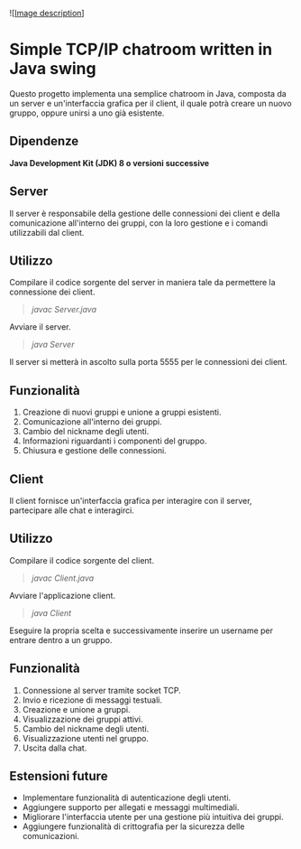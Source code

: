 ![[Image description](https://github.com/rohit20v/tcp_chatroom/blob/master/src/main/resources/mt_room.png)]
# Simple TCP/IP chatroom written in Java swing
Questo progetto implementa una semplice chatroom in Java,
composta da un server e un'interfaccia grafica per il client, il quale
potrà creare un nuovo gruppo, oppure unirsi a uno già esistente.

## Dipendenze
**Java Development Kit (JDK) 8 o versioni successive**

## Server
Il server è responsabile della gestione delle connessioni dei client
e della comunicazione all'interno dei gruppi, con la loro gestione e i comandi utilizzabili dal client.

## Utilizzo
Compilare il codice sorgente del server in maniera tale da permettere la connessione dei client.

>*javac Server.java*

Avviare il server.

>*java Server*

Il server si metterà in ascolto sulla porta 5555 per le connessioni dei client.

## Funzionalità

1. Creazione di nuovi gruppi e unione a gruppi esistenti.
2. Comunicazione all'interno dei gruppi.
3. Cambio del nickname degli utenti.
4. Informazioni riguardanti i componenti del gruppo.
5. Chiusura e gestione delle connessioni.

## Client
Il client fornisce un'interfaccia grafica per interagire con il server, partecipare alle chat e interagirci.

## Utilizzo
Compilare il codice sorgente del client.

>*javac Client.java*

Avviare l'applicazione client.

>*java Client*
 
Eseguire la propria scelta e successivamente inserire un username per entrare dentro a un gruppo.

## Funzionalità

1. Connessione al server tramite socket TCP.
2. Invio e ricezione di messaggi testuali.
3. Creazione e unione a gruppi.
4. Visualizzazione dei gruppi attivi.
5. Cambio del nickname degli utenti.
7. Visualizzazione utenti nel gruppo.
6. Uscita dalla chat.


## Estensioni future
- Implementare funzionalità di autenticazione degli utenti.
- Aggiungere supporto per allegati e messaggi multimediali.
- Migliorare l'interfaccia utente per una gestione più intuitiva dei gruppi.
- Aggiungere funzionalità di crittografia per la sicurezza delle comunicazioni.
